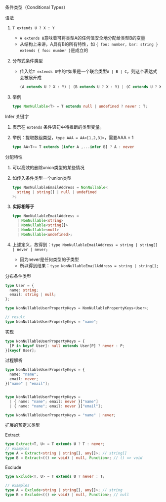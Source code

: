 条件类型（Conditional Types）

语法

1. `T extends U ? X : Y`

   - `A extends B`意味着可将类型A的任何值安全地分配给类型B的变量
   - 从结构上来讲，A具有B的所有特性，如 `{ foo: number, bar: string } extends { foo: number }`是成立的

2. 分布式条件类型

   - 传入给`T extends U`中的`T`如果是一个联合类型`A | B | C`，则这个表达式会被展开成

     ```typescript
     (A extends U ? X : Y) | (B extends U ? X : Y) | (C extends U ? X : Y)
     ```

3. 举例

   ```typescript
   type NonNullable<T> = T extends null | undefined ? never : T;
   ```

   

Infer 关键字

1. 表示在 `extends` 条件语句中待推断的类型变量。

2. 举例：提取数组类型，`type AAA = AA<[1,2,3]>`，需要AAA = 1

   ```typescript
   type AA<T>= T extends [infer A ,...infer B] ? A : never
   ```

   



分配特性

1. 可以高效的删除union类型的某些情况

2. 如传入条件类型一个union类型

   ```typescript
   type NonNullableEmailAddress = NonNullable<
     string | string[] | null | undefined
   >;
   ```

3. **实际相等于**

   ```typescript
   type NonNullableEmailAddress =
     | NonNullable<string>
     | NonNullable<string[]>
     | NonNullable<null>
     | NonNullable<undefined>;
   ```

4. 上述定义，故得到：`type NonNullableEmailAddress = string | string[] | never | never;`

   - 因为never是任何类型的子类型
   - 所以得到结果：`type NonNullableEmailAddress = string | string[];`



分布条件类型

```typescript
type User = {
  name: string;
  email: string | null;
};

type NonNullableUserPropertyKeys = NonNullablePropertyKeys<User>;

// result
type NonNullableUserPropertyKeys = "name";
```

实现

```typescript
type NonNullableUserPropertyKeys = {
  [P in keyof User]: null extends User[P] ? never : P;
}[keyof User];
```

过程解析

```typescript
type NonNullableUserPropertyKeys = {
  name: "name";
  email: never;
}["name" | "email"];


type NonNullableUserPropertyKeys =
  | { name: "name"; email: never }["name"]
  | { name: "name"; email: never }["email"];

type NonNullableUserPropertyKeys = "name" | never;
```

扩展的预定义类型

Extract

```typescript
type Extract<T, U> = T extends U ? T : never;
// examples
type A = Extract<string | string[], any[]>; // string[]
type B = Extract<(() => void) | null, Function>; // () => void
```



Exclude

```typescript
type Exclude<T, U> = T extends U ? never : T;

// examples
type A = Exclude<string | string[], any[]>; // string
type B = Exclude<(() => void) | null, Function>; // null
```













